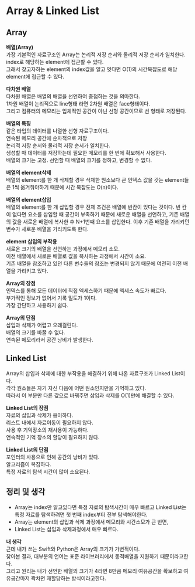 # Array & Linked List
   
## Array
**배열(Array)**   
가장 기본적인 자료구조인 Array는 논리적 저장 순서와 물리적 저장 순서가 일치한다. index로 해당하는 element에 접근할 수 있다.   
그래서 찾고자하는 element의 index값을 알고 잇다면 O(1)의 시간복잡도로 해당 element에 접근할 수 있다.   
   
**다차원 배열**   
다차원 배열은 배열의 배열을 선언하여 중첩하는 것을 의마한다.   
1차원 배열이 논리적으로 line형태 라면 2차원 배열은 face형태이다.   
그리고 컴퓨터의 메모리는 입체적인 공간이 아닌 선형 공간이므로 선 형태로 저장된다.  
   
**배열의 특징**   
같은 타입의 데이터를 나열한 선형 자료구조이다.   
연속된 메모리 공간에 순차적으로 저장   
논리적 저장 순서와 물리적 저장 순서가 일치한다.   
생성할 때 데이터를 저장하는데 필요한 메모리를 한 번에 확보해서 사용한다.   
배열의 크기는 고정. 선언할 때 배열의 크기를 정하고, 변경할 수 없다.   
   
**배열의 element삭제**   
배열의 element를 한 개 삭제할 경우 삭제한 원소보다 큰 인덱스 값을 갖는 element들은 1씩 옮겨줘야하기 때문에 시간 복잡도는 O(n)이다.   
   
**배열의 element삽입**   
배열의 element를 한 개 삽입할 경우 전제 조건은 배열에 빈칸이 있다는 것이다. 빈 칸이 없다면 요소를 삽입할 때 공간이 부족하기 때문에 새로운 배열을 선언하고, 기존 배열의 값을 새로운 배열에 복사한 후 N+1번째 요소를 삽입한다. 이후 기존 배열을 가리키던 변수가 새로운 배열을 가리키도록 한다.   
   
**element 삽입의 부작용**   
새로운 크기의 배열을 선언하는 과정에서 메모리 소모.   
이전 배열에서 새로운 배열로 값을 복사하는 과정에서 시간이 소요.   
기존 배열을 참조하고 있던 다른 변수들의 참조는 변경되지 않기 때문에 여전히 이전 배열을 가리키고 있다.   
   
**Array의 장점**   
인덱스를 통해 모든 데이터에 직접 엑세스하기 때문에 엑세스 속도가 빠르다.   
부가적인 정보가 없어서 기록 밀도가 1이다.   
가장 간단하고 사용하기 쉽다.   
   
**Array의 단점**   
삽입과 삭제가 어렵고 오래걸린다.   
배열의 크기를 바꿀 수 없다.   
연속된 메모리라서 공간 낭비가 발생한다.   
   
## Linked List
Array의 삽입과 삭제에 대한 부작용을 해결하기 위해 나온 자료구조가 Linked List이다.   
각각 원소들은 자기 자신 다음에 어떤 원소인지만을 기억하고 있다.   
따라서 이 부분만 다른 값으로 바꿔주면 삽입과 삭제를 O(1)만에 해결할 수 있다.   
   
**Linked List의 장점**   
자료의 삽입과 삭제가 용이하다.   
리스트 내에서 자료이동이 필요하지 않다.   
사용 후 기억장소의 재사용이 가능하다.   
연속적인 기억 장소의 할당이 필요하지 않다.   
   
**Linked List의 단점**   
포인터의 사용으로 인해 공간의 낭비가 있다.   
알고리즘이 복잡하다.   
특정 자료의 탐색 시간이 많이 소요된다.   
   
## 정리 및 생각
- Array는 index만 알고있다면 특정 자료의 탐색시간이 매우 빠르고 Linked List는 특정 자료를 탐색하려면 첫 번째 index부터 전부 탐색해야한다.
- Array는 element의 삽입과 삭제 과정에서 메모리와 시간소모가 큰 반면,
- Linked List는 삽입과 삭제과정에서 매우 빠르다.
   
**내 생각**   
근데 내가 쓰는 Swift와 Python은 Array의 크기가 가변적이다.   
찾아본 결과, 대부분의 언어는 표준 라이브러리에서 동적배열을 지원하기 때문이라고한다.   
그리고 원리는 내가 선언한 배열의 크기가 4라면 8만큼 메모리 여유공간을 확보하고 여유공간마저 꽉차면 재할당하는 방식이라고한다.
